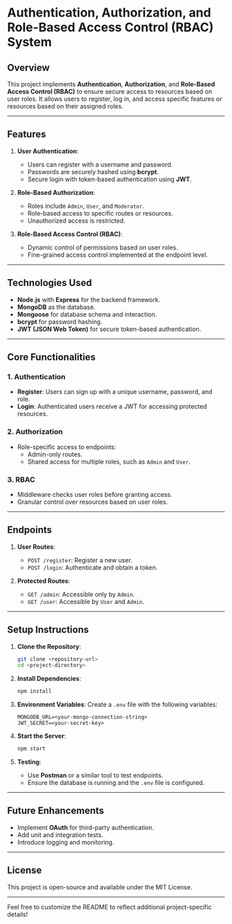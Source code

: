# **Authentication, Authorization, and Role-Based Access Control (RBAC) System**

## **Overview**

This project implements **Authentication**, **Authorization**, and **Role-Based Access Control (RBAC)** to ensure secure access to resources based on user roles. It allows users to register, log in, and access specific features or resources based on their assigned roles.

---

## **Features**

1. **User Authentication**:

   - Users can register with a username and password.
   - Passwords are securely hashed using **bcrypt**.
   - Secure login with token-based authentication using **JWT**.

2. **Role-Based Authorization**:

   - Roles include `Admin`, `User`, and `Moderator`.
   - Role-based access to specific routes or resources.
   - Unauthorized access is restricted.

3. **Role-Based Access Control (RBAC)**:
   - Dynamic control of permissions based on user roles.
   - Fine-grained access control implemented at the endpoint level.

---

## **Technologies Used**

- **Node.js** with **Express** for the backend framework.
- **MongoDB** as the database.
- **Mongoose** for database schema and interaction.
- **bcrypt** for password hashing.
- **JWT (JSON Web Token)** for secure token-based authentication.

---

## **Core Functionalities**

### **1. Authentication**

- **Register**: Users can sign up with a unique username, password, and role.
- **Login**: Authenticated users receive a JWT for accessing protected resources.

### **2. Authorization**

- Role-specific access to endpoints:
  - Admin-only routes.
  - Shared access for multiple roles, such as `Admin` and `User`.

### **3. RBAC**

- Middleware checks user roles before granting access.
- Granular control over resources based on user roles.

---

## **Endpoints**

1. **User Routes**:

   - `POST /register`: Register a new user.
   - `POST /login`: Authenticate and obtain a token.

2. **Protected Routes**:
   - `GET /admin`: Accessible only by `Admin`.
   - `GET /user`: Accessible by `User` and `Admin`.

---

## **Setup Instructions**

1. **Clone the Repository**:

   ```bash
   git clone <repository-url>
   cd <project-directory>
   ```

2. **Install Dependencies**:

   ```bash
   npm install
   ```

3. **Environment Variables**:
   Create a `.env` file with the following variables:

   ```
   MONGODB_URL=<your-mongo-connection-string>
   JWT_SECRET=<your-secret-key>
   ```

4. **Start the Server**:

   ```bash
   npm start
   ```

5. **Testing**:
   - Use **Postman** or a similar tool to test endpoints.
   - Ensure the database is running and the `.env` file is configured.

---

## **Future Enhancements**

- Implement **OAuth** for third-party authentication.
- Add unit and integration tests.
- Introduce logging and monitoring.

---

## **License**

This project is open-source and available under the MIT License.

---

Feel free to customize the README to reflect additional project-specific details!
